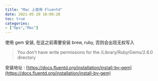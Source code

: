 ```yaml
---
title: "Mac 上使用 Fluentd"
date: 2021-05-20 16:09:28
toc: true
categories:
- ["Ops","Mac"]
---
```


使用 gem 安装, 在这之前需要安装 brew, ruby, 否则会出现无权写入

> You don't have write permissions for the /Library/Ruby/Gems/2.6.0 directory


安装地址 : [https://docs.fluentd.org/installation/install-by-gem](https://docs.fluentd.org/installation/install-by-gem)

